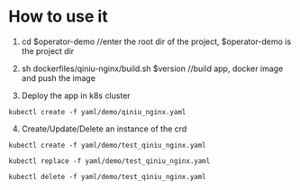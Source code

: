 # How to use it

1. cd $operator-demo //enter the root dir of the project, $operator-demo is the project dir

2. sh dockerfiles/qiniu-nginx/build.sh $version //build app, docker image and push the image
        
3. Deploy the app in k8s cluster

```
kubectl create -f yaml/demo/qiniu_nginx.yaml
```

4. Create/Update/Delete an instance of the crd
```
kubectl create -f yaml/demo/test_qiniu_nginx.yaml

kubectl replace -f yaml/demo/test_qiniu_nginx.yaml

kubectl delete -f yaml/demo/test_qiniu_nginx.yaml
```


